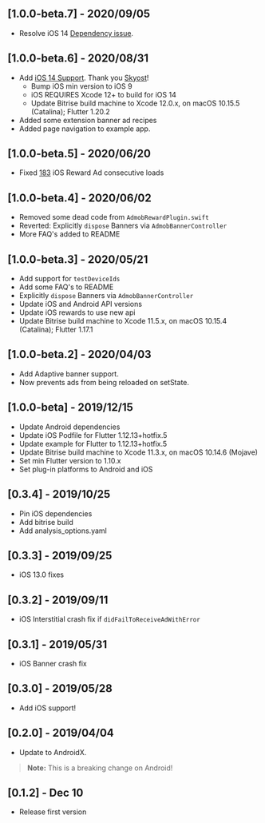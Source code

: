 ## [1.0.0-beta.7] - 2020/09/05
- Resolve iOS 14 [Dependency issue](https://github.com/kmcgill88/admob_flutter/issues/214).

## [1.0.0-beta.6] - 2020/08/31
- Add [iOS 14 Support](https://github.com/kmcgill88/admob_flutter/issues/208). Thank you [Skyost](https://github.com/Skyost)!
    - Bump iOS min version to iOS 9
    - iOS REQUIRES Xcode 12+ to build for iOS 14
    - Update Bitrise build machine to Xcode 12.0.x, on macOS 10.15.5 (Catalina); Flutter 1.20.2
- Added some extension banner ad recipes
- Added page navigation to example app.

## [1.0.0-beta.5] - 2020/06/20
- Fixed [183](https://github.com/kmcgill88/admob_flutter/issues/183) iOS Reward Ad consecutive loads

## [1.0.0-beta.4] - 2020/06/02
- Removed some dead code from `AdmobRewardPlugin.swift`
- Reverted: Explicitly `dispose` Banners via `AdmobBannerController`
- More FAQ's added to README

## [1.0.0-beta.3] - 2020/05/21
- Add support for `testDeviceIds`
- Add some FAQ's to README
- Explicitly `dispose` Banners via `AdmobBannerController`
- Update iOS and Android API versions
- Update iOS rewards to use new api
- Update Bitrise build machine to Xcode 11.5.x, on macOS 10.15.4 (Catalina); Flutter 1.17.1

## [1.0.0-beta.2] - 2020/04/03
- Add Adaptive banner support.
- Now prevents ads from being reloaded on setState.

## [1.0.0-beta] - 2019/12/15
- Update Android dependencies
- Update iOS Podfile for Flutter 1.12.13+hotfix.5
- Update example for Flutter to 1.12.13+hotfix.5
- Update Bitrise build machine to Xcode 11.3.x, on macOS 10.14.6 (Mojave)
- Set min Flutter version to 1.10.x
- Set plug-in platforms to Android and iOS

## [0.3.4] - 2019/10/25
- Pin iOS dependencies
- Add bitrise build
- Add analysis_options.yaml

## [0.3.3] - 2019/09/25
- iOS 13.0 fixes

## [0.3.2] - 2019/09/11
- iOS Interstitial crash fix if `didFailToReceiveAdWithError`

## [0.3.1] - 2019/05/31
- iOS Banner crash fix

## [0.3.0] - 2019/05/28
- Add iOS support!

## [0.2.0] - 2019/04/04
- Update to AndroidX.
> **Note:** This is a breaking change on Android!

## [0.1.2] - Dec 10
- Release first version
